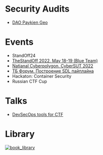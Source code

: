 # Security Audits

- [DAO Paykien Geo](./resources/DAOPaykikenGeo.pdf)

# Events
- StandOff24
- [TheStandOff 2022. May 18-19 (Blue Team)](https://standoff365.com/#standoff)
- [Natianal Cyberpolygon. CyberSUT 2022](https://www.sut.ru/bonchnews/education/08-04-2022-kiberspbgut-2022:-itogi-studencheskoy-olimpiadi)
- [ТБ Форум. Построение SDL пайплайна](https://www.tbforum.ru/2023/program/sdl)
- Hackaton: Container Security
- Russian CTF Cup

# Talks
- [DevSecOps tools for CTF](https://youtu.be/8XTCN6tfZPg?si=2LlpRfCM-wA0hC9-&t=2594)

# Library

<p>
  <a align="center" href="https://github.com/hamman3223/MyBookLibrary">
    <img src="https://github-readme-stats.vercel.app/api/pin/?username=hamman3223&repo=MyBookLibrary&theme=chartreuse-dark" alt="book_library">
  </a>
</p>
